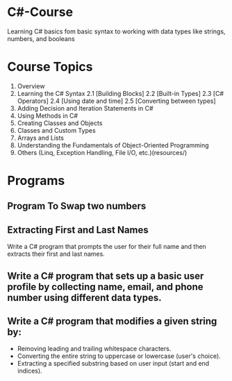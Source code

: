 # C#-Course
Learning C# basics fom basic syntax to working with data types like strings, numbers, and booleans

# Course Topics
1. Overview
2. Learning the C# Syntax
  2.1 [Building Blocks]
  2.2 [Built-in Types]
  2.3 [C# Operators]
  2.4 [Using date and time]
  2.5 [Converting between types]
3. Adding Decision and Iteration Statements in C#
4. Using Methods in C#
5. Creating Classes and Objects
6. Classes and Custom Types
7. Arrays and Lists
8. Understanding the Fundamentals of Object-Oriented Programming
9. Others (Linq, Exception Handling, File I/O, etc.)(resources/)

# Programs

## Program To Swap two numbers

## Extracting First and Last Names
 Write a C# program that prompts the user for their full name and then extracts their first and last names.
 
## Write a C# program that sets up a basic user profile by collecting name, email, and phone number using different data types.

## Write a C# program that modifies a given string by:
* Removing leading and trailing whitespace characters.
* Converting the entire string to uppercase or lowercase (user's choice).
* Extracting a specified substring based on user input (start and end indices).
